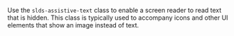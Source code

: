 Use the `slds-assistive-text` class to enable a screen reader to read text that is hidden. This class is typically used to accompany icons and other UI elements that show an image instead of text.
